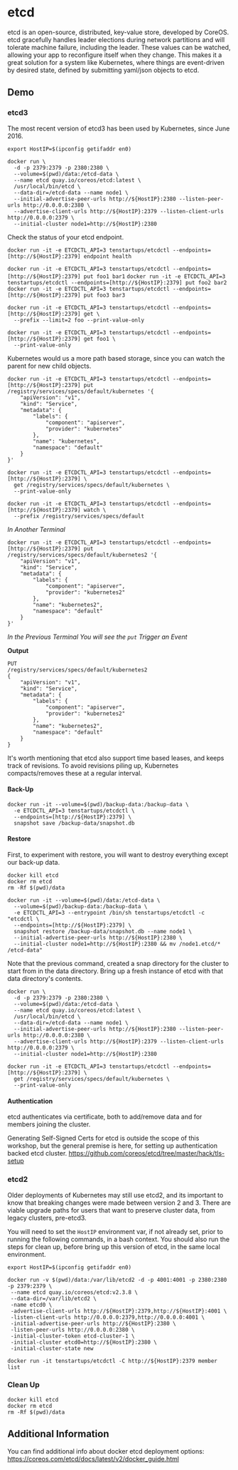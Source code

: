 # etcd
etcd is an open-source, distributed, key-value store, developed by CoreOS. etcd gracefully handles leader elections during network partitions and will tolerate machine failure, including the leader. These values can be watched, allowing your app to reconfigure itself when they change. This makes it a great solution for a system like Kubernetes, where things are event-driven by desired state, defined by submitting yaml/json objects to etcd.

## Demo

### etcd3
The most recent version of etcd3 has been used by Kubernetes, since June 2016.

`export HostIP=$(ipconfig getifaddr en0)`

```
docker run \
  -d -p 2379:2379 -p 2380:2380 \
  --volume=$(pwd)/data:/etcd-data \
  --name etcd quay.io/coreos/etcd:latest \
  /usr/local/bin/etcd \
  --data-dir=/etcd-data --name node1 \
  --initial-advertise-peer-urls http://${HostIP}:2380 --listen-peer-urls http://0.0.0.0:2380 \
  --advertise-client-urls http://${HostIP}:2379 --listen-client-urls http://0.0.0.0:2379 \
  --initial-cluster node1=http://${HostIP}:2380
```

Check the status of your etcd endpoint.

`docker run -it -e ETCDCTL_API=3 tenstartups/etcdctl --endpoints=[http://${HostIP}:2379] endpoint health`

`docker run -it -e ETCDCTL_API=3 tenstartups/etcdctl --endpoints=[http://${HostIP}:2379] put foo1 bar1`
`docker run -it -e ETCDCTL_API=3 tenstartups/etcdctl --endpoints=[http://${HostIP}:2379] put foo2 bar2`
`docker run -it -e ETCDCTL_API=3 tenstartups/etcdctl --endpoints=[http://${HostIP}:2379] put foo3 bar3`

```
docker run -it -e ETCDCTL_API=3 tenstartups/etcdctl --endpoints=[http://${HostIP}:2379] get \
  --prefix --limit=2 foo --print-value-only
```

```
docker run -it -e ETCDCTL_API=3 tenstartups/etcdctl --endpoints=[http://${HostIP}:2379] get foo1 \
  --print-value-only
```

Kubernetes would us a more path based storage, since you can watch the parent for new child objects.

```
docker run -it -e ETCDCTL_API=3 tenstartups/etcdctl --endpoints=[http://${HostIP}:2379] put /registry/services/specs/default/kubernetes '{ 
    "apiVersion": "v1",
    "kind": "Service",
    "metadata": {
        "labels": {
            "component": "apiserver",
            "provider": "kubernetes"
        },
        "name": "kubernetes",
        "namespace": "default"
    }
}'
```

```
docker run -it -e ETCDCTL_API=3 tenstartups/etcdctl --endpoints=[http://${HostIP}:2379] \
  get /registry/services/specs/default/kubernetes \
  --print-value-only
```

```
docker run -it -e ETCDCTL_API=3 tenstartups/etcdctl --endpoints=[http://${HostIP}:2379] watch \
  --prefix /registry/services/specs/default
```

*In Another Terminal*
```
docker run -it -e ETCDCTL_API=3 tenstartups/etcdctl --endpoints=[http://${HostIP}:2379] put /registry/services/specs/default/kubernetes2 '{ 
    "apiVersion": "v1",
    "kind": "Service",
    "metadata": {
        "labels": {
            "component": "apiserver",
            "provider": "kubernetes2"
        },
        "name": "kubernetes2",
        "namespace": "default"
    }
}'
```

*In the Previous Terminal You will see the `put` Trigger an Event*

**Output**
```
PUT
/registry/services/specs/default/kubernetes2
{ 
    "apiVersion": "v1",
    "kind": "Service",
    "metadata": {
        "labels": {
            "component": "apiserver",
            "provider": "kubernetes2"
        },
        "name": "kubernetes2",
        "namespace": "default"
    }
}
```

It's worth mentioning that etcd also support time based leases, and keeps track of revisions. To avoid revisions piling up, Kubernetes compacts/removes these at a regular interval.

#### Back-Up
```
docker run -it --volume=$(pwd)/backup-data:/backup-data \
  -e ETCDCTL_API=3 tenstartups/etcdctl \
  --endpoints=[http://${HostIP}:2379] \
  snapshot save /backup-data/snapshot.db
```

#### Restore
First, to experiment with restore, you will want to destroy everything except our back-up data.
```
docker kill etcd
docker rm etcd
rm -Rf $(pwd)/data
```

```
docker run -it --volume=$(pwd)/data:/etcd-data \
  --volume=$(pwd)/backup-data:/backup-data \
  -e ETCDCTL_API=3 --entrypoint /bin/sh tenstartups/etcdctl -c "etcdctl \
  --endpoints=[http://${HostIP}:2379] \
  snapshot restore /backup-data/snapshot.db --name node1 \
  --initial-advertise-peer-urls http://${HostIP}:2380 \
  --initial-cluster node1=http://${HostIP}:2380 && mv /node1.etcd/* /etcd-data"
```

Note that the previous command, created a snap directory for the cluster to start from in the data directory. Bring up a fresh instance of etcd with that data directory's contents.

```
docker run \
  -d -p 2379:2379 -p 2380:2380 \
  --volume=$(pwd)/data:/etcd-data \
  --name etcd quay.io/coreos/etcd:latest \
  /usr/local/bin/etcd \
  --data-dir=/etcd-data --name node1 \
  --initial-advertise-peer-urls http://${HostIP}:2380 --listen-peer-urls http://0.0.0.0:2380 \
  --advertise-client-urls http://${HostIP}:2379 --listen-client-urls http://0.0.0.0:2379 \
  --initial-cluster node1=http://${HostIP}:2380
```

```
docker run -it -e ETCDCTL_API=3 tenstartups/etcdctl --endpoints=[http://${HostIP}:2379] \
  get /registry/services/specs/default/kubernetes \
  --print-value-only
```

#### Authentication
etcd authenticates via certificate, both to add/remove data and for members joining the cluster. 

Generating Self-Signed Certs for etcd is outside the scope of this workshop, but the general premise is here, for setting up authentication backed etcd cluster.
https://github.com/coreos/etcd/tree/master/hack/tls-setup

### etcd2
Older deployments of Kubernetes may still use etcd2, and its important to know that breaking changes were made between version 2 and 3. There are viable upgrade paths for users that want to preserve cluster data, from legacy clusters, pre-etcd3. 

You will need to set the `HostIP` environment var, if not already set, prior to running the following commands, in a bash context. You should also run the steps for clean up, before bring up this version of etcd, in the same local environment.

`export HostIP=$(ipconfig getifaddr en0)`

```
docker run -v $(pwd)/data:/var/lib/etcd2 -d -p 4001:4001 -p 2380:2380 -p 2379:2379 \
 --name etcd quay.io/coreos/etcd:v2.3.8 \
 --data-dir=/var/lib/etcd2 \
 -name etcd0 \
 -advertise-client-urls http://${HostIP}:2379,http://${HostIP}:4001 \
 -listen-client-urls http://0.0.0.0:2379,http://0.0.0.0:4001 \
 -initial-advertise-peer-urls http://${HostIP}:2380 \
 -listen-peer-urls http://0.0.0.0:2380 \
 -initial-cluster-token etcd-cluster-1 \
 -initial-cluster etcd0=http://${HostIP}:2380 \
 -initial-cluster-state new
```

`docker run -it tenstartups/etcdctl -C http://${HostIP}:2379 member list` <We use bash and start an interactive session.>

### Clean Up

```
docker kill etcd
docker rm etcd
rm -Rf $(pwd)/data
```

## Additional Information

You can find additional info about docker etcd deployment options: https://coreos.com/etcd/docs/latest/v2/docker_guide.html